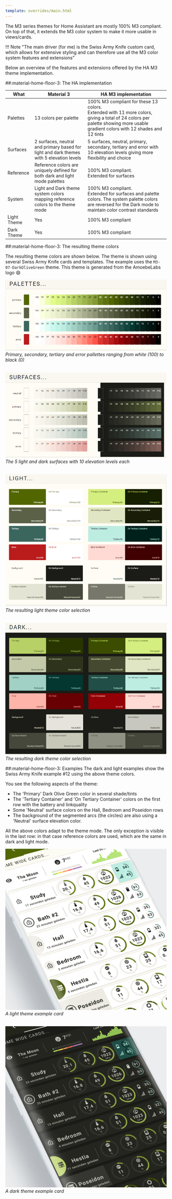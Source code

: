 ```yaml
---
template: overrides/main.html
---
```


The M3 series themes for Home Assistant are mostly 100% M3 compliant. On top of that, it extends the M3 color system to make it more usable in views/cards. 

!!! Note "The main driver (for me) is the Swiss Army Knife custom card, which allows for extensive styling and can therefore use all the M3 color system features and extensions"

Below an overview of the features and extensions offered by the HA M3 theme implementation.

##:material-home-floor-3: The HA implementation

| What | Material 3 | HA M3 implementation |
| ---- | ---------- |  ------------------- |
| Palettes | 13 colors per palette | 100% M3 compliant for these 13 colors. <br>Extended with 11 more colors, giving a total of 24 colors per palette showing more usable gradient colors with 12 shades and 12 tints |
| Surfaces | 2 surfaces, neutral and primary based for light and dark themes with 5 elevation levels | 5 surfaces, neutral, primary, secondary, tertiary and error with 10 elevation levels giving more flexibility and choice |
| Reference | Reference colors are uniquely defined for both dark and light mode palettes | 100% M3 compliant. <br>Extended for surfaces |
| System | Light and Dark theme system colors mapping reference colors to the theme mode | 100% M3 compliant. <br>Extended for surfaces and palette colors. The system palette colors are reversed for the Dark mode to maintain color contrast standards |
| Light Theme | Yes | 100% M3 compliant | 
| Dark Theme | Yes | 100% M3 compliant | 

##:material-home-floor-3: The resulting theme colors

The resulting theme colors are shown below. The theme is shown using several Swiss Army Knife cards and templates. The example uses the `M3-07-DarkOliveGreen` theme. This theme is generated from the AmoebeLabs logo :smile:

[![M3 Palettes]][M3 Palettes]
_Primary, secondary, tertiary and error pallettes ranging from white (100) to black (0)_


<br>[![M3 Surfaces]][M3 Surfaces]
_The 5 light and dark surfaces with 10 elevation levels each_


<br>[![M3 Light]][M3 Light]
_The resulting light theme color selection_

<br>[![M3 Dark]][M3 Dark]
_The resulting dark theme color selection_

  [M3 Palettes]: ../assets/screenshots/m3-theme-07-palettes.png
  [M3 Surfaces]: ../assets/screenshots/m3-theme-07-surfaces.png
  [M3 Light]: ../assets/screenshots/m3-theme-07-light.png
  [M3 Dark]: ../assets/screenshots/m3-theme-07-dark.png
  

##:material-home-floor-3: Examples
The dark and light examples show the Swiss Army Knife example \#12 using the above theme colors.

You see the following aspects of the theme:

- The 'Primary' Dark Olive Green color in several shade/tints
- The 'Tertiary Container' and 'On Tertiary Container' colors on the first row with the battery and linkquality
- Some 'Neutral' surface colors on the Hall, Bedroom and Poseidon rows
- The background of the segmented arcs (the circles) are also using a 'Neutral' surface elevation color.

All the above colors adapt to the theme mode. The only exception is visible in the last row: in that case reference colors are used, which are the same in dark and light mode.

[![M3 Example Light]][M3 Example Light]
_A light theme example card_

<br>[![M3 Example Dark]][M3 Example Dark]
_A dark theme example card_

  [M3 Example Light]: ../assets/screenshots/m3-example-07-light.png
  [M3 Example Dark]: ../assets/screenshots/m3-example-07-dark.png
